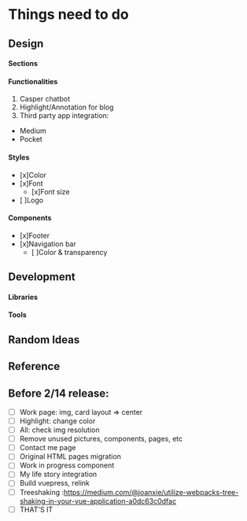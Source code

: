 # Things need to do

## Design
#### Sections
#### Functionalities
1. Casper chatbot
2. Highlight/Annotation for blog
3. Third party app integration:
 - Medium
 - Pocket


#### Styles

- [x]Color
- [x]Font
  - [x]Font size
- [ ]Logo

#### Components
- [x]Footer
- [x]Navigation bar
  - [ ]Color & transparency

## Development  
#### Libraries
#### Tools

## Random Ideas
## Reference

## Before 2/14 release:
- [ ] Work page: img, card layout => center
- [ ] Highlight: change color
- [ ] All: check img resolution
- [ ] Remove unused pictures, components, pages, etc
- [ ] Contact me page
- [ ] Original HTML pages migration
- [ ] Work in progress component
- [ ] My life story integration
- [ ] Build vuepress, relink
- [ ] Treeshaking :https://medium.com/@joanxie/utilize-webpacks-tree-shaking-in-your-vue-application-a0dc63c0dfac
- [ ] THAT'S IT
